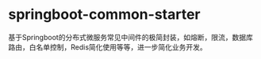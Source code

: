 # springboot-common-starter
基于Springboot的分布式微服务常见中间件的极简封装，如熔断，限流，数据库路由，白名单控制，Redis简化使用等等，进一步简化业务开发。
